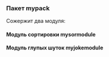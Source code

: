 ### Пакет mypack
Сожержит два модуля:
#### Модуль сортировки mysormodule
#### Модуль глупых шуток myjokemodule
